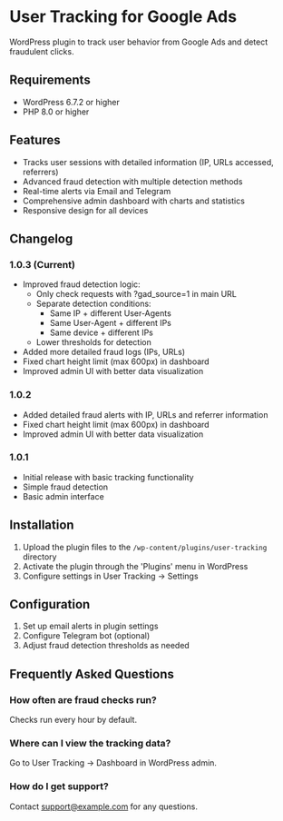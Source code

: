 # User Tracking for Google Ads

WordPress plugin to track user behavior from Google Ads and detect fraudulent clicks.

## Requirements
- WordPress 6.7.2 or higher
- PHP 8.0 or higher

## Features

- Tracks user sessions with detailed information (IP, URLs accessed, referrers)
- Advanced fraud detection with multiple detection methods
- Real-time alerts via Email and Telegram
- Comprehensive admin dashboard with charts and statistics
- Responsive design for all devices

## Changelog

### 1.0.3 (Current)
- Improved fraud detection logic:
  - Only check requests with ?gad_source=1 in main URL
  - Separate detection conditions:
    * Same IP + different User-Agents
    * Same User-Agent + different IPs 
    * Same device + different IPs
  - Lower thresholds for detection
- Added more detailed fraud logs (IPs, URLs)
- Fixed chart height limit (max 600px) in dashboard
- Improved admin UI with better data visualization

### 1.0.2
- Added detailed fraud alerts with IP, URLs and referrer information
- Fixed chart height limit (max 600px) in dashboard
- Improved admin UI with better data visualization

### 1.0.1
- Initial release with basic tracking functionality
- Simple fraud detection
- Basic admin interface

## Installation

1. Upload the plugin files to the `/wp-content/plugins/user-tracking` directory
2. Activate the plugin through the 'Plugins' menu in WordPress
3. Configure settings in User Tracking → Settings

## Configuration

1. Set up email alerts in plugin settings
2. Configure Telegram bot (optional)
3. Adjust fraud detection thresholds as needed

## Frequently Asked Questions

### How often are fraud checks run?
Checks run every hour by default.

### Where can I view the tracking data?
Go to User Tracking → Dashboard in WordPress admin.

### How do I get support?
Contact support@example.com for any questions.